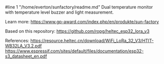 #line 1 "/home/everton/sunfactory/readme.md"
Dual temperature monitor with temperature level buzzer and light measurement.

Learn more:
https://www.gp-award.com/index.php/en/produkte/sun-factory

Based on this repository:
https://github.com/ropg/heltec_esp32_lora_v3

References:
https://resource.heltec.cn/download/WiFi_LoRa_32_V3/HTIT-WB32LA_V3.2.pdf
https://www.espressif.com/sites/default/files/documentation/esp32-s3_datasheet_en.pdf
